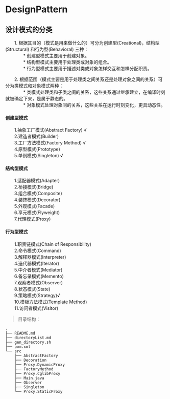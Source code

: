 # DesignPattern
## 设计模式的分类
　　1. 根据其目的（模式是用来做什么的）可分为创建型(Creational)，结构型(Structural)  和行为型(Behavioral)  三种：  
　　　　* 创建型模式主要用于创建对象。  
　　　　* 结构型模式主要用于处理类或对象的组合。  
　　　　* 行为型模式主要用于描述对类或对象怎样交互和怎样分配职责。  

　　2. 根据范围（模式主要是用于处理类之间关系还是处理对象之间的关系）可分为类模式和对象模式两种：  
　　　　* 类模式处理类和子类之间的关系，这些关系通过继承建立，在编译时刻就被确定下来，是属于静态的。  
　　　　* 对象模式处理对象间的关系，这些关系在运行时刻变化，更具动态性。  
#### 创建型模式
　　1.抽象工厂模式(Abstract Factory) √  
　　2.建造者模式(Builder)      
　　3.工厂方法模式(Factory Method) √   
　　4.原型模式(Prototype)    
　　5.单例模式(Singleton) √   
#### 结构型模式
　　1.适配器模式(Adapter)    
　　2.桥接模式(Bridge)    
　　3.组合模式(Composite)    
　　4.装饰模式(Decorator)    
　　5.外观模式(Facade)  
　　6.享元模式(Flyweight)  
　　7.代理模式(Proxy)  
#### 行为型模式
　　1.职责链模式(Chain of Responsibility)  
　　2.命令模式(Command)  
　　3.解释器模式(Interpreter)  
　　4.迭代器模式(Iterator)  
　　5.中介者模式(Mediator)  
　　6.备忘录模式(Memento)  
　　7.观察者模式(Observer)  
　　8.状态模式(State)  
　　9.策略模式(Strategy)√    
　　10.模板方法模式(Template Method)  
　　11.访问者模式(Visitor)  
 
>目录结构：
```
.
├── README.md
├── directoryList.md
├── gen_directory.sh
├── pom.xml
└── src
    ├── AbstractFactory
    ├── Decoration
    ├── Proxy.DynamicProxy
    ├── FactoryMethod
    ├── Proxy.CglibProxy 
    ├── Main.java
    ├── Observer
    ├── Singleton
    └── Proxy.StaticProxy

 ``` 
